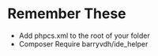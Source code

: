 # Remember These

* Add phpcs.xml to the root of your folder
* Composer Require barryvdh/ide_helper

